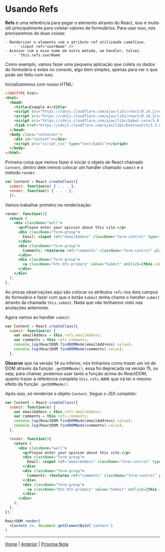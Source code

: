 # Usando Refs

**Refs** é uma referência para pegar o elemento através do React, isso é muito
útil principalmente para coletar valores de formulários. Para usar isso, nós
precisaremos de duas coisas:

    - Renderizar o elemento com o atributo ref utilizando camelCase.
        - `<input ref="userName" />`
    - Acessar com o esse nome em outro método, um handler, talvez.
        - `this.refs.userName`

Como exemplo, vamos fazer uma pequena aplicação que coleta os dados do
formulário e exibe no console, algo bem simples, apenas para ver o que pode ser
feito com isso.

Inicializaremos com nosso HTML:

```html
<!DOCTYPE html>
<html>
  <head>
    <title>Example 4</title>
    <script src="https://cdnjs.cloudflare.com/ajax/libs/react/0.14.2/react.js"></script>
    <script src="https://cdnjs.cloudflare.com/ajax/libs/react/0.14.2/react-dom.js"></script>
    <script src="https://cdnjs.cloudflare.com/ajax/libs/babel-core/5.8.34/browser.js"></script>
    <link href="https://cdnjs.cloudflare.com/ajax/libs/bootswatch/3.3.6/flatly/bootstrap.min.css" rel="stylesheet" />
  </head>
  <body class="container">
    <div id="content"></div>
    <script src="script.jsx" type="text/babel"></script>
  </body>
</html>
```

Primeira coisa que iremos fazer é iniciar o objeto de React chamado `Content`,
dentro dele iremos colocar um handler chamado `submit` e o método `render`.

```jsx
var Content = React.createClass({
  submit: function(e) { . . . },
  render: function() { . . . },
  });
```

Vamos trabalhar primeiro na renderização:

```jsx
render: function(){
  return (
    <div className="well">
      <p>Please enter your opinion about this site.</p>
      <div className="form-group">
        Email: <input ref="emailAddess" className="form-control" type="text" placeholder="hi@maxnovais.me" />
      </div>
      <div className="form-group">
        Comments: <textarea ref="comments" className="form-control" placeholder="I like your website!"/>
      </div>
      <div className="form-group">
        <a className="btn btn-primary" value="Submit" onClick={this.submit}>Submit</a>
      </div>
    </div>
  );
},
```

As únicas observações aqui são colocar os atributos `refs` nos dois campos do
formulário e fazer com que o botão `Submit` tenha chame o handler `submit`
através da chamada `this.submit`. Nada que não tenhamos visto nas anotações
anteriores.

Agora vamos ao handler `submit`:

```jsx
var Content = React.createClass({
  submit: function(e) {
    var emailAddess = this.refs.emailAddess;
    var comments = this.refs.comments;
    console.log(ReactDOM.findDOMNode(emailAddress).value);
    console.log(ReactDOM.findDOMNode(comments).value);
  },
```

**Observe** que na versão 14 ou inferior, nós tinhamos como trazer um nó de DOM
através da função `.getDOMNode()`, essa foi deprecada na versão 15, ou  seja,
para chamar, podemos usar tanto a função acima do *ReactDOM*, quanto  trazer a
referência completa `this.refs.NAME` que irá ter o mesmo efeito da função
`.getDOMNode()`.

Após isso, só renderize o objeto `Content`. Segue o JSX completo:

```jsx
var Content = React.createClass({
  submit: function(e) {
    var emailAddess = this.refs.emailAddess;
    var comments = this.refs.comments;
    console.log(ReactDOM.findDOMNode(emailAddress).value);
    console.log(ReactDOM.findDOMNode(comments).value);
  },

  render: function(){
    return (
      <div className="well">
        <p>Please enter your opinion about this site.</p>
        <div className="form-group">
          Email: <input ref="emailAddess" className="form-control" type="text" placeholder="hi@maxnovais.me" />
        </div>
        <div className="form-group">
          Comments: <textarea ref="comments" className="form-control" placeholder="I like your website!"/>
        </div>
        <div className="form-group">
          <a className="btn btn-primary" value="Submit" onClick={this.submit}>Submit</a>
        </div>
      </div>
    );
  },
});

ReactDOM.render(
  <Content />, document.getElementById('content')
)
```

- - -

[Home](../README.md) | [Anterior](note_3_7.md) | [Próxima Nota](.)
